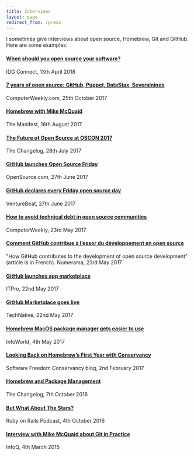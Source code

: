 ```yaml
---
title: Interviews
layout: page
redirect_from: /press
---
```

I sometimes give interviews about open source, Homebrew, Git and GitHub. Here are some examples:

#### [When should you open source your software?](http://www.idgconnect.com/abstract/30253/when-source-software)
IDG Connect, 13th April 2018

#### [7 years of open source: GitHub, Puppet, DataStax, Severalnines](http://www.computerweekly.com/blog/Open-Source-Insider/7-years-of-open-source-GitHub-Puppet)
ComputerWeekly.com, 25th October 2017

#### [Homebrew with Mike McQuaid](https://manifest.fm/1)
The Manifest, 16th August 2017

#### [The Future of Open Source at OSCON 2017](https://changelog.com/podcast/259)
The Changelog, 28th July 2017

#### [GitHub launches Open Source Friday ](https://venturebeat.com/2017/06/27/github-says-fridays-are-for-open-source-work/)
OpenSource.com, 27th June 2017

#### [GitHub declares every Friday open source day](https://venturebeat.com/2017/06/27/github-says-fridays-are-for-open-source-work/)
VentureBeat, 27th June 2017

#### [How to avoid technical debt in open source communities](http://www.computerweekly.com/news/450419369/How-to-avoid-technical-debt-in-open-source-communities)
ComputerWeekly, 23rd May 2017

#### [Comment GitHub contribue à l’essor du développement en open source](http://www.numerama.com/tech/260469-comment-github-contribue-a-lessor-du-developpement-en-open-source.html)
"How GitHub contributes to the development of open source development" (article is in French). Numerama,  23rd May 2017

#### [GitHub launches app marketplace](http://www.itpro.co.uk/desktop-software/28699/github-launches-app-marketplace)
ITPro, 22nd May 2017

#### [GitHub Marketplace goes live](https://www.technative.io/github-marketplace-goes-live/)
TechNative, 22nd May 2017

#### [Homebrew MacOS package manager gets easier to use](https://www.infoworld.com/article/3194236/development-tools/homebrew-macos-package-manager-gets-easier-to-use.html)
InfoWorld, 4th May 2017

#### [Looking Back on Homebrew’s First Year with Conservancy](https://sfconservancy.org/blog/2017/feb/02/homebrew-year-in-review/)
Software Freedom Conservancy blog, 2nd February 2017

#### [Homebrew and Package Management](https://changelog.com/podcast/223)
The Changelog, 7th October 2016

#### [But What About The Stars?](http://5by5.tv/rubyonrails/221)
Ruby on Rails Podcast, 4th October 2016

#### [Interview with Mike McQuaid about Git in Practice](https://www.infoq.com/articles/interview-Mike-McQuaid-git-practice)
InfoQ, 4th March 2015
